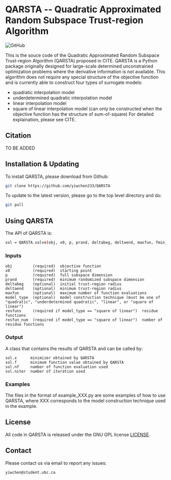 # QARSTA -- Quadratic Approximated Random Subspace Trust-region Algorithm
![GitHub](https://img.shields.io/badge/License-GPL%20v3-blue.svg)

This is the souce code of the Quadratic Approximated Random Subspace Trust-region Algorithm (QARSTA) proposed in CITE.  QARSTA is a Python package originally designed for large-scale determined unconstrained optimization problems where the derivative information is not available.  This algorithm does not require any special structure of the objective function and is currently able to construct four types of surrogate models:
* quadratic interpolation model  
* underdetermined quadratic interpolation model
* linear interpolation model
* square of linear interpolation model (can only be constructed when the objective function has the structure of sum-of-square)
For detailed explaination, please see CITE.

## Citation
TO BE ADDED


## Installation & Updating
To install QARSTA, please download from Github:
```sh
git clone https://github.com/yiwchen233/QARSTA
```

To update to the latest version, please go to the top level directory and do:
```sh
git pull
```


## Using QARSTA
The API of QARSTA is:
```sh
sol = QARSTA.solve(obj, x0, p, prand, deltabeg, deltaend, maxfun, fmin_true, model_type, resfuns, resfun_num)
```

### Inputs
````
obj         (required)  objective function
x0          (required)  starting point
p           (required)  full subspace dimension
prand       (required)  minimum randomized subspace dimension
deltabeg    (optional)  initial trust-region radius
deltaend    (optional)  minimum trust-region radius
maxfun      (optional)  maximum number of function evaluations
model_type  (optional)  model construction technique (must be one of "quadratic", "underdetermined quadratic", "linear", or "square of linear")
resfuns     (required if model_type == "square of linear")  residue functions
resfun_num  (required if model_type == "square of linear")  number of residue functions
````

### Output
A class that contains the results of QARSTA and can be called by:
````
sol.x      minimizer obtained by QARSTA
sol.f      minimum function value obtained by QARSTA
sol.nf     number of function evaluation used
sol.niter  number of iteration used
````

### Examples
The files in the format of example_XXX.py are some examples of how to use QARSTA, where XXX corresponds to the model construction technique used in the example. 


## License 
All code in QARSTA is released under the GNU GPL license [LICENSE](/LICENSE).  


## Contact
Please contact us via email to report any issues:
```sh
yiwchen@student.ubc.ca
```